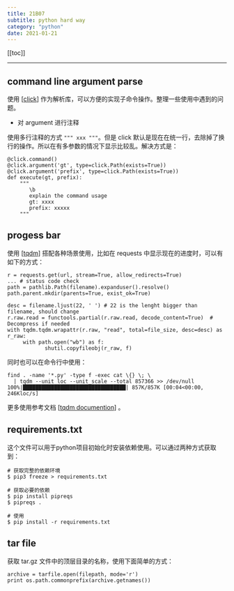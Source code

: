 ```yaml
---
title: 21B07
subtitle: python hard way
category: "python"
date: 2021-01-21
---
```


[[toc]]

---

## command line argument parse

使用 [[click](https://click.palletsprojects.com/en/7.x/)] 作为解析库，可以方便的实现子命令操作。整理一些使用中遇到的问题。

+ 对 argument 进行注释

使用多行注释的方式 `""" xxx """`。但是 click 默认是现在在统一行，去除掉了换行的操作。所以在有多参数的情况下显示比较乱。解决方式是：

```
@click.command()
@click.argument('gt', type=click.Path(exists=True))
@click.argument('prefix', type=click.Path(exists=True))
def execute(gt, prefix):
    """
       \b 
       explain the command usage
       gt: xxxx
       prefix: xxxxx
    """
```


## progess bar

使用 [[tqdm](https://github.com/tqdm/tqdm)] 搭配各种场景使用，比如在 requests 中显示现在的进度时，可以有如下的方式：

```
r = requests.get(url, stream=True, allow_redirects=True)
... # status code check 
path = pathlib.Path(filename).expanduser().resolve()
path.parent.mkdir(parents=True, exist_ok=True)

desc = filename.ljust(22, ' ') # 22 is the lenght bigger than filename, should change
r.raw.read = functools.partial(r.raw.read, decode_content=True)  # Decompress if needed
with tqdm.tqdm.wrapattr(r.raw, "read", total=file_size, desc=desc) as r_raw:
     with path.open("wb") as f:
            shutil.copyfileobj(r_raw, f)
```

同时也可以在命令行中使用：

```
find . -name '*.py' -type f -exec cat \{} \; \
  | tqdm --unit loc --unit_scale --total 857366 >> /dev/null
100%|█████████████████████████████████| 857K/857K [00:04<00:00, 246Kloc/s]
```

更多使用参考文档 [[tqdm documention](https://tqdm.github.io/docs)] 。


## requirements.txt

这个文件可以用于python项目初始化时安装依赖使用。可以通过两种方式获取到：

```
# 获取完整的依赖环境
$ pip3 freeze > requirements.txt

# 获取必要的依赖
$ pip install pipreqs
$ pipreqs .

# 使用
$ pip install -r requirements.txt
```


## tar file

获取 tar.gz 文件中的顶层目录的名称，使用下面简单的方式：

```
archive = tarfile.open(filepath, mode='r')
print os.path.commonprefix(archive.getnames())
```